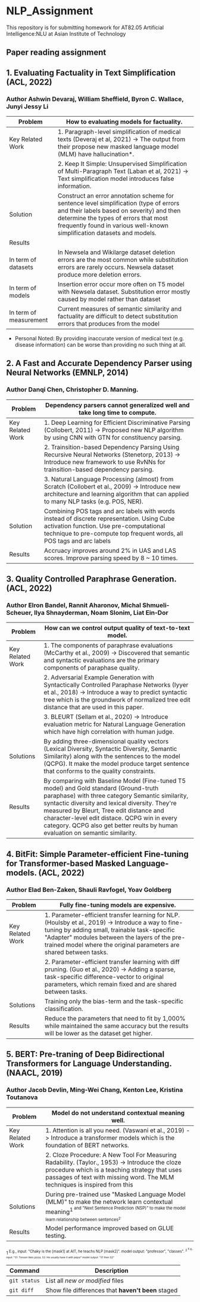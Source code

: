 # NLP_Assignment
This repository is for submitting homework for AT82.05 Artificial Intelligence:NLU at Asian Institute of Technology

## Paper reading assignment
## 1. Evaluating Factuality in Text Simplification (ACL, 2022)
### Author Ashwin Devaraj, William Sheffield, Byron C. Wallace, Junyi Jessy Li

| Problem  | How to evaluating models for factuality.|
| --- | --- |
| Key Related Work  | 1. Paragraph-level simplification of medical texts (Deveraj et al, 2021) -> The output from their propose new masked language model (MLM) have hallucination*.|
|                   | 2. Keep It Simple: Unsupervised Simplification of Multi-Paragraph Text (Laban et al, 2021) -> Text simplification model introduces false information.|
| Solution  | Construct an error annotation scheme for sentence level simplification (type of errors and their labels based on severity) and then determine the types of errors that most frequently found in various well-known simplification datasets and models.|
| Results  ||
| In term of datasets | In Newsela and Wikilarge dataset deletion errors are the most common while substitution errors are rarely occurs. Newsela dataset produce more deletion errors.|
| In term of models   | Insertion error occur more often on T5 model with Newsela dataset. Substitution error mostly caused by model rather than dataset|
| In term of measurement  | Current measures of semantic similarity and factuality are difficult to detect substitution errors that produces from the model|

* Personal Noted: By providing inaccurate version of medical text (e.g. disease information) can be worse than providing no such thing at all.

## 2. A Fast and Accurate Dependency Parser using Neural Networks (EMNLP, 2014)
### Author Danqi Chen, Christopher D. Manning.

| Problem  | Dependency parsers cannot generalized well and take long time to compute. |
| --- | --- |
| Key Related Work  | 1. Deep Learning for Efficient Discriminative Parsing (Collobert, 2011) -> Proposed new NLP algorithm by using CNN with GTN for constituency parsing.|
|                   | 2. Trainsition-based Dependency Parsing Using Recursive Neural Networks (Stenetorp, 2013) -> Introduce new framework to use RvNNs for trainsition-based dependency parsing.|
|                   | 3. Natural Language Processing (almost) from Scratch (Collobert et al., 2009) -> Introduce new architecture and learning algorithm that can applied to many NLP tasks (e.g. POS, NER).
| Solution  | Combining POS tags and arc labels with words instead of discrete representation. Using Cube activation function. Use pre-computational technique to pre-compute top frequent words, all POS tags and arc labels|
| Results  | Accruacy improves around 2% in UAS and LAS scores. Improve parsing speed by 8 ~ 10 times. |

## 3. Quality Controlled Paraphrase Generation. (ACL, 2022)
### Author Elron Bandel, Rannit Aharonov, Michal Shmueli-Scheuer, Ilya Shnayderman, Noam Slonim, Liat Ein-Dor

| Problem  | How can we control output quality of text-to-text model.|
| --- | --- |
| Key Related Work  | 1. The components of paraphrase evaluations (McCarthy et al., 2009) -> Discovered that semantic and syntactic evaluations are the primary components of paraphase quality.|
|                   | 2. Adversarial Example Generation with Syntactically Controlled Paraphase Networks (Iyyer et al., 2018) -> Introduce a way to predict syntactic tree which is the groundwork of normalized tree edit distance that are used in this paper.|
|                   | 3. BLEURT (Sellam et al., 2020) -> Introduce evaluation metric for Natural Language Generation which have high correlation with human judge.|
| Solutions | By adding three-dimensional quality vectors (Lexical Diversity, Syntactic Diversity, Semantic Similarity) along with the sentences to the model (QCPG). It make the model produce target sentence that conforms to the quality constraints.
| Results  | By comparing with Baseline Model (Fine-tuned T5 model) and Gold standard (Ground-truth paraphase) with three category Semantic similarity, syntactic diversity and lexical diversity. They're measured by Bleurt, Tree edit distance and character-level edit distace. QCPG win in every category. QCPG also get better reults by human evaluation on semantic similarity. |

## 4. BitFit: Simple Parameter-efficient Fine-tuning for Transformer-based Masked Language-models. (ACL, 2022)
### Author Elad Ben-Zaken, Shauli Ravfogel, Yoav Goldberg

| Problem  | Fully fine-tuning models are expensive.|
| --- | --- |
| Key Related Work  | 1. Parameter-efficient transfer learning for NLP. (Houlsby et al., 2019) -> Introduce a way to fine-tuning by adding small, trainable task-specific "Adapter" modules between the layers of the pre-trained model where the original parameters are shared between tasks.|
|                   | 2. Parameter-efficient transfer learning with diff pruning. (Guo et al., 2020) -> Adding a sparse, task-specific difference-vector to original parameters, which remain fixed and are shared between tasks.|
| Solutions | Training only the bias-term and the task-specific classification.
| Results  | Reduce the parameters that need to fit by 1,000% while maintained the same accuracy but the results will be lower as the dataset get higher. |

## 5. BERT: Pre-traning of Deep Bidirectional Transformers for Language Understanding. (NAACL, 2019)
### Author Jacob Devlin, Ming-Wei Chang, Kenton Lee, Kristina Toutanova

| Problem  | Model do not understand contextual meaning well.|
| --- | --- |
| Key Related Work  | 1. Attention is all you need. (Vaswani et al., 2019) -> Introduce a transformer models which is the foundation of BERT networks.|
|                   | 2. Cloze Procedure: A New Tool For Measuring Radability. (Taylor., 1953) -> Introduce the cloze procedure which is a teaching strategy that uses passages of text with missing word. The MLM techniques is inspired from this|
| Solutions | During pre-trained use "Masked Language Model (MLM)" to make the network learn contextual meaning<sup>1<sup> and "Next Sentence Prediction (NSP)" to make the model learn relationship between sentences<sup>2<sup>.
| Results  | Model performance improved based on GLUE testing. |

<sup>1<sup> E.g., input: "Chaky is the [mask1] at AIT, he teachs NLP [mask2]". model output: "professor", "classes".
<sup>2<sup> E.g., input: "S1: Tonson likes pizza. S2: He usually have it with pepsi" model output: "S1 then S2"

| Command | Description |
| --- | --- |
| `git status` | List all *new or modified* files |
| `git diff` | Show file differences that **haven't been** staged |
